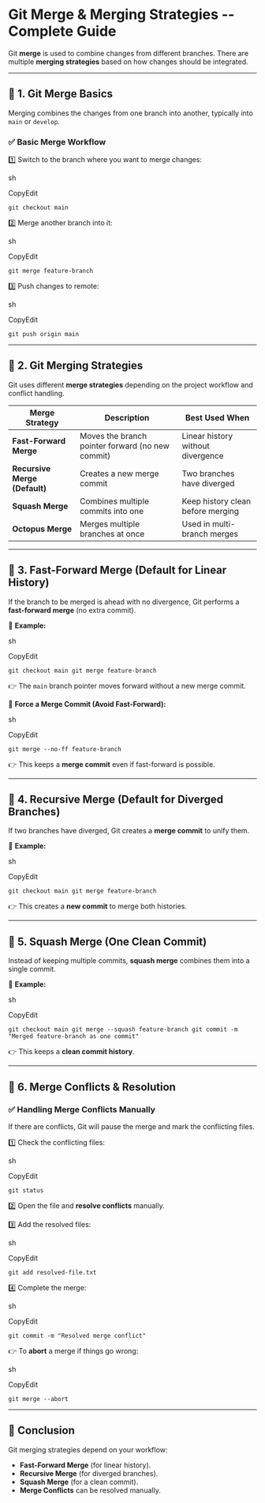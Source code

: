 **Git Merge & Merging Strategies -- Complete Guide**
===================================================

Git **merge** is used to combine changes from different branches. There are multiple **merging strategies** based on how changes should be integrated.

* * * * *

**🔹 1. Git Merge Basics**
--------------------------

Merging combines the changes from one branch into another, typically into `main` or `develop`.

### ✅ **Basic Merge Workflow**

1️⃣ Switch to the branch where you want to merge changes:

sh

CopyEdit

`git checkout main`

2️⃣ Merge another branch into it:

sh

CopyEdit

`git merge feature-branch`

3️⃣ Push changes to remote:

sh

CopyEdit

`git push origin main`

* * * * *

**🔹 2. Git Merging Strategies**
--------------------------------

Git uses different **merge strategies** depending on the project workflow and conflict handling.

| **Merge Strategy** | **Description** | **Best Used When** |
| --- | --- | --- |
| **Fast-Forward Merge** | Moves the branch pointer forward (no new commit) | Linear history without divergence |
| **Recursive Merge (Default)** | Creates a new merge commit | Two branches have diverged |
| **Squash Merge** | Combines multiple commits into one | Keep history clean before merging |
| **Octopus Merge** | Merges multiple branches at once | Used in multi-branch merges |

* * * * *

**🔹 3. Fast-Forward Merge (Default for Linear History)**
---------------------------------------------------------

If the branch to be merged is ahead with no divergence, Git performs a **fast-forward merge** (no extra commit).

🔹 **Example:**

sh

CopyEdit

`git checkout main
git merge feature-branch`

👉 The `main` branch pointer moves forward without a new merge commit.

🔹 **Force a Merge Commit (Avoid Fast-Forward):**

sh

CopyEdit

`git merge --no-ff feature-branch`

👉 This keeps a **merge commit** even if fast-forward is possible.

* * * * *

**🔹 4. Recursive Merge (Default for Diverged Branches)**
---------------------------------------------------------

If two branches have diverged, Git creates a **merge commit** to unify them.

🔹 **Example:**

sh

CopyEdit

`git checkout main
git merge feature-branch`

👉 This creates a **new commit** to merge both histories.

* * * * *

**🔹 5. Squash Merge (One Clean Commit)**
-----------------------------------------

Instead of keeping multiple commits, **squash merge** combines them into a single commit.

🔹 **Example:**

sh

CopyEdit

`git checkout main
git merge --squash feature-branch
git commit -m "Merged feature-branch as one commit"`

👉 This keeps a **clean commit history**.

* * * * *

**🔹 6. Merge Conflicts & Resolution**
--------------------------------------

### ✅ **Handling Merge Conflicts Manually**

If there are conflicts, Git will pause the merge and mark the conflicting files.

1️⃣ Check the conflicting files:

sh

CopyEdit

`git status`

2️⃣ Open the file and **resolve conflicts** manually.

3️⃣ Add the resolved files:

sh

CopyEdit

`git add resolved-file.txt`

4️⃣ Complete the merge:

sh

CopyEdit

`git commit -m "Resolved merge conflict"`

👉 To **abort** a merge if things go wrong:

sh

CopyEdit

`git merge --abort`

* * * * *

**🚀 Conclusion**
-----------------

Git merging strategies depend on your workflow:

-   **Fast-Forward Merge** (for linear history).
-   **Recursive Merge** (for diverged branches).
-   **Squash Merge** (for a clean commit).
-   **Merge Conflicts** can be resolved manually.